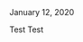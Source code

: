 <html>
<body>
<div class="entry-meta"><a class="entry-date published">January 12, 2020</a></div>
<p>Test Test

